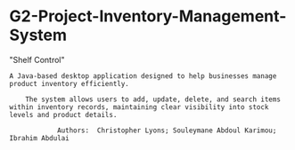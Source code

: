# G2-Project-Inventory-Management-System

"Shelf Control"

    A Java-based desktop application designed to help businesses manage product inventory efficiently.
    
        The system allows users to add, update, delete, and search items within inventory records, maintaining clear visibility into stock levels and product details.

                Authors:  Christopher Lyons; Souleymane Abdoul Karimou; Ibrahim Abdulai

